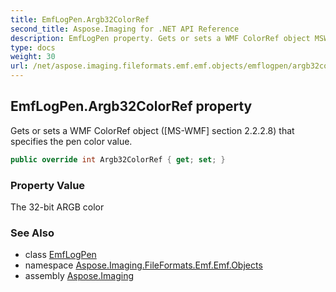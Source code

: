 ```yaml
---
title: EmfLogPen.Argb32ColorRef
second_title: Aspose.Imaging for .NET API Reference
description: EmfLogPen property. Gets or sets a WMF ColorRef object MSWMF section 2.2.2.8 that specifies the pen color value
type: docs
weight: 30
url: /net/aspose.imaging.fileformats.emf.emf.objects/emflogpen/argb32colorref/
---
```

## EmfLogPen.Argb32ColorRef property

Gets or sets a WMF ColorRef object ([MS-WMF] section 2.2.2.8) that specifies the pen color value.

```csharp
public override int Argb32ColorRef { get; set; }
```

### Property Value

The 32-bit ARGB color

### See Also

* class [EmfLogPen](../)
* namespace [Aspose.Imaging.FileFormats.Emf.Emf.Objects](../../emflogpen/)
* assembly [Aspose.Imaging](../../../)


